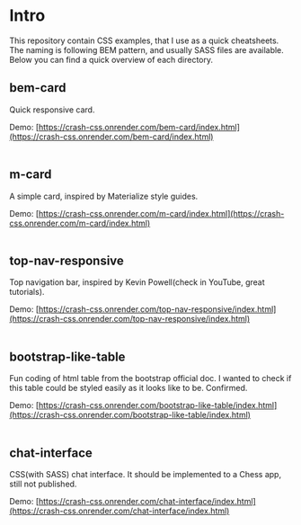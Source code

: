 # Intro
This repository contain CSS examples, that I use as a quick cheatsheets. The naming is following BEM pattern, and usually SASS files are available. Below you can find a quick overview of each directory.

## bem-card
Quick responsive card.

Demo: [https://crash-css.onrender.com/bem-card/index.html](https://crash-css.onrender.com/bem-card/index.html)
<br><br> 
## m-card
A simple card, inspired by Materialize style guides.

Demo: [https://crash-css.onrender.com/m-card/index.html](https://crash-css.onrender.com/m-card/index.html)
<br><br>
## top-nav-responsive
Top navigation bar, inspired by Kevin Powell(check in YouTube, great tutorials).

Demo: [https://crash-css.onrender.com/top-nav-responsive/index.html](https://crash-css.onrender.com/top-nav-responsive/index.html)
<br><br>
## bootstrap-like-table
Fun coding of html table from the bootstrap official doc. I wanted to check if this table could be styled easily as it looks like to be. Confirmed.

Demo: [https://crash-css.onrender.com/bootstrap-like-table/index.html](https://crash-css.onrender.com/bootstrap-like-table/index.html)
<br><br>
## chat-interface
CSS(with SASS) chat interface. It should be implemented to a Chess app, still not published.

Demo: [https://crash-css.onrender.com/chat-interface/index.html](https://crash-css.onrender.com/chat-interface/index.html)

